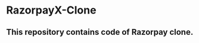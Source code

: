 <h1>RazorpayX-Clone</h1>
<h2>This repository contains code of Razorpay clone.</h2>
<br>
<a href="https://razorpay-clone-poweredby-luxprajapati.netlify.app/">

